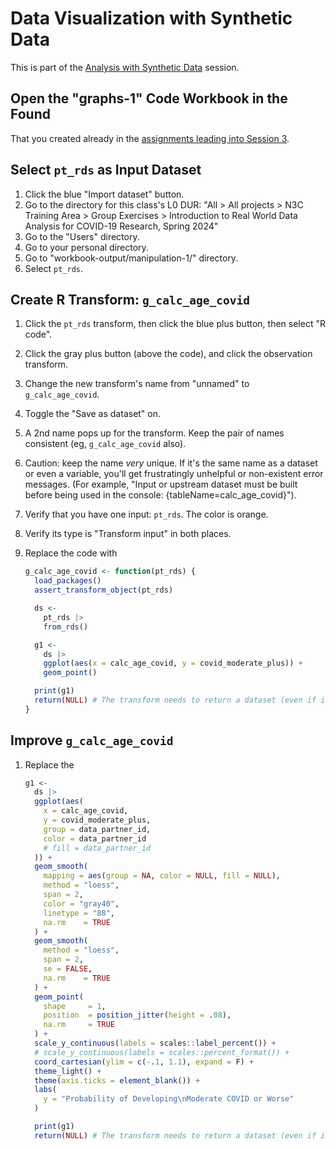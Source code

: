 Data Visualization with Synthetic Data
==================

This is part of the [Analysis with Synthetic Data](../) session.


## Open the "graphs-1" Code Workbook in the Found

That you created already in the [assignments leading into
Session 3](../homework#create-the-graphs-1-code-workbook).

## Select `pt_rds` as Input Dataset

1.  Click the blue "Import dataset" button.
1.  Go to the directory for this class's L0 DUR: "All \> All projects \>
    N3C Training Area \> Group Exercises \> Introduction to Real World
    Data Analysis for COVID-19 Research, Spring 2024"
1.  Go to the "Users" directory.
1.  Go to your personal directory.
1.  Go to "workbook-output/manipulation-1/" directory.
1.  Select `pt_rds`.

## Create R Transform: `g_calc_age_covid`

1.  Click the `pt_rds` transform, then click the blue plus button, then select "R code".
1.  Click the gray plus button (above the code), and click the observation transform.
1.  Change the new transform's name from "unnamed" to `g_calc_age_covid`.
1.  Toggle the "Save as dataset" on.
1.  A 2nd name pops up for the transform.
    Keep the pair of names consistent (eg, `g_calc_age_covid` also).
1.  Caution: keep the name *very* unique.
    If it's the same name as a dataset or even a variable,
    you'll get frustratingly unhelpful or non-existent error messages.
    (For example, "Input or upstream dataset must be built before being used in the console: {tableName=calc_age_covid}").
1.  Verify that you have one input: `pt_rds`. The color is orange.
1.  Verify its type is "Transform input" in both places.
1.  Replace the code with

    ```r
    g_calc_age_covid <- function(pt_rds) {
      load_packages()
      assert_transform_object(pt_rds)

      ds <-
        pt_rds |>
        from_rds()

      g1 <-
        ds |>
        ggplot(aes(x = calc_age_covid, y = covid_moderate_plus)) +
        geom_point()

      print(g1)
      return(NULL) # The transform needs to return a dataset (even if it's a null dataset)
    }
    ```


## Improve `g_calc_age_covid`

1. Replace the

    ```r
    g1 <-
      ds |>
      ggplot(aes(
        x = calc_age_covid,
        y = covid_moderate_plus,
        group = data_partner_id,
        color = data_partner_id
        # fill = data_partner_id
      )) +
      geom_smooth(
        mapping = aes(group = NA, color = NULL, fill = NULL),
        method = "loess",
        span = 2,
        color = "gray40",
        linetype = "88",
        na.rm    = TRUE
      ) +
      geom_smooth(
        method = "loess",
        span = 2,
        se = FALSE,
        na.rm    = TRUE
      ) +
      geom_point(
        shape     = 1,
        position  = position_jitter(height = .08),
        na.rm     = TRUE
      ) +
      scale_y_continuous(labels = scales::label_percent()) +
      # scale_y_continuous(labels = scales::percent_format()) +
      coord_cartesian(ylim = c(-.1, 1.1), expand = F) +
      theme_light() +
      theme(axis.ticks = element_blank()) +
      labs(
        y = "Probability of Developing\nModerate COVID or Worse"
      )

      print(g1)
      return(NULL) # The transform needs to return a dataset (even if it's a null dataset)
    ```
